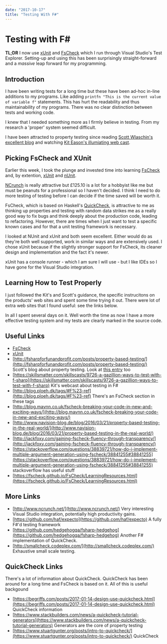 ```yaml
---
date: "2017-10-17"
title: "Testing With F#"
---
```


# Testing with F\#

**TL;DR** I now use [xUnit](https://xunit.github.io/) and [FsCheck](https://fscheck.github.io/FsCheck/) which I run through Visual Studio's Test Explorer.  Setting-up and using this has been surprisingly straight-forward and a *massive* leap forward for my programming.

## Introduction

I have been writing tests for a long time but these have been ad-hoc in-line additions to my programs.  Like adding `printfn "This is the current value of variable f"` statements.  This  has hurt the readability and thus maintainability of my programs.  There was no clear distinction between tests and working code.  

I knew that I needed something more as I firmly believe in testing.  From my research a 'proper' system seemed difficult.

I have been attracted to property testing since reading [Scott Wlaschin's excellent blog](http://fsharpforfunandprofit.com/posts/property-based-testing/) and watching [Kit Eason's illumiating web cast](https://skillsmatter.com/skillscasts/9726-a-gazillion-ways-to-test-with-f-sharp).  

## Picking FsCheck and XUnit

Earlier this week, I took the plunge and invested time into learning [FsCheck](https://fscheck.github.io/FsCheck/) and, by extention, [xUnit](https://xunit.github.io/) and [nUnit](http://nunit.org/). 

[NCrunch](http://www.ncrunch.net/) is really attractive but £125.10 is a lot for a hobbyist like me but must be peanuts for a professional so I haven't decided.  I think I need to do more testing of testing before I can decide if the time saved will be worth it.

FsCheck, which is based on Haskell's [QuickCheck](https://hackage.haskell.org/package/QuickCheck), is attractive to me as thinking up properties and testing with random data strikes me as a really good way to fix bugs and think deeply about the production code, leading to refactoring.  However, there are times when I just want to test a specific known cases and for that a unit testing framework is necessary.  

I looked at NUnit and xUnit and both seem excellent.  Either would do as they're both well supported, work in similar ways and are extensively used.  I chose xUnit because if the slightly stronger support for FsCheck, its cleaner design and implementation and the fact it's newer.

xUnit has a console runner - which I am sure I will use - but I like IDEs so I have gone for the Visual Studio integration.

## Learning How to Test Properly
I just followed the Kit's and Scott's guidance, the specific instrucitons on the products' web sites and spent some time trying it out.  There were lot of extra web sites that I found useful: see the links below.  

In all I spent several days on it.  Well worth the time as now I have a more effective testing system and my tests are clearly marked in the source code.

## Useful Links
* [FsCheck](https://fscheck.github.io/FsCheck/)
* [xUnit](https://xunit.github.io/) 
* [http://fsharpforfunandprofit.com/posts/property-based-testing/](http://fsharpforfunandprofit.com/posts/property-based-testing/) Scott's blog about property testing.  Look at [this entry](https://fsharpforfunandprofit.com/posts/low-risk-ways-to-use-fsharp-at-work-3/) too 
* [https://skillsmatter.com/skillscasts/9726-a-gazillion-ways-to-test-with-f-sharp](https://skillsmatter.com/skillscasts/9726-a-gazillion-ways-to-test-with-f-sharp) Kit's webcast about testing in F#
* [http://blog.ploeh.dk/tags/#F%23-ref](http://blog.ploeh.dk/tags/#F%23-ref) There's an FsCheck section in these tags
* [http://blog.mavnn.co.uk/fscheck-breaking-your-code-in-new-and-exciting-ways/](http://blog.mavnn.co.uk/fscheck-breaking-your-code-in-new-and-exciting-ways/) 
* [http://www.navision-blog.de/blog/2016/03/21/property-based-testing-in-the-real-world/](http://www.navision-blog.de/blog/2016/03/21/property-based-testing-in-the-real-world/) 
* [http://jackfoxy.com/gaining-fscheck-fluency-through-transparency/](http://jackfoxy.com/gaining-fscheck-fluency-through-transparency/) 
* [https://stackoverflow.com/questions/38839721/how-do-i-implement-multiple-argument-generation-using-fscheck/38841255#38841255](https://stackoverflow.com/questions/38839721/how-do-i-implement-multiple-argument-generation-using-fscheck/38841255#38841255) stackoverflow has useful stuff
* [https://fscheck.github.io/FsCheck/LearningResources.html](https://fscheck.github.io/FsCheck/LearningResources.html) 

## More Links
* [http://www.ncrunch.net/](http://www.ncrunch.net/) Very interesting Visual Studio integration, potentially high productivity gains.
* [https://github.com/haf/expecto](https://github.com/haf/expecto) A fully F#'d testing framework
* [https://github.com/hedgehogqa/fsharp-hedgehog](https://github.com/hedgehogqa/fsharp-hedgehog) Another F# implementation of QuickCheck.
* [http://smallcheck.codeplex.com/](http://smallcheck.codeplex.com/) Exhaustive small scale testing.

## QuickCheck Links
There's a lot of information about QuickCheck.  QuickCheck has been around for a long time and FsCheck is based on it.  All of this is useful backgound
* [https://begriffs.com/posts/2017-01-14-design-use-quickcheck.html](https://begriffs.com/posts/2017-01-14-design-use-quickcheck.html) QuickCheck information
* [https://www.stackbuilders.com/news/a-quickcheck-tutorial-generators](https://www.stackbuilders.com/news/a-quickcheck-tutorial-generators) Generators are the core of property testing
* [https://www.stuartgunter.org/posts/intro-to-quickcheck/](https://www.stuartgunter.org/posts/intro-to-quickcheck/) QuickCheck
